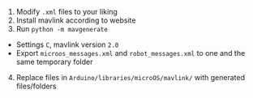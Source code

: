 1. Modify `.xml` files to your liking
2. Install mavlink according to website
3. Run `python -m mavgenerate`
  - Settings `C`, mavlink version `2.0`
  - Export `microos_messages.xml` and `robot_messages.xml` to one and the same temporary folder
4. Replace files in `Arduino/libraries/microOS/mavlink/` with generated files/folders
